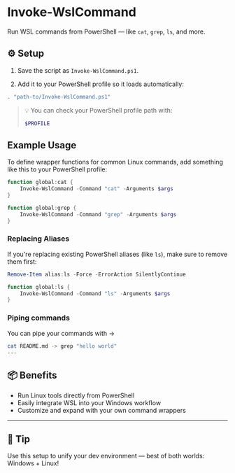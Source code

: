 # Invoke-WslCommand

Run WSL commands from PowerShell — like `cat`, `grep`, `ls`, and more.

## ⚙️ Setup

1. Save the script as `Invoke-WslCommand.ps1`.

2. Add it to your PowerShell profile so it loads automatically:

```powershell
. "path-to/Invoke-WslCommand.ps1"
```

> 💡 You can check your PowerShell profile path with:
>
> ```powershell
> $PROFILE
> ```

## Example Usage

To define wrapper functions for common Linux commands, add something like this to your PowerShell profile:

```powershell
function global:cat {
    Invoke-WslCommand -Command "cat" -Arguments $args
}

function global:grep {
    Invoke-WslCommand -Command "grep" -Arguments $args
}
```

### Replacing Aliases

If you're replacing existing PowerShell aliases (like `ls`), make sure to remove them first:

```powershell
Remove-Item alias:ls -Force -ErrorAction SilentlyContinue

function global:ls {
    Invoke-WslCommand -Command "ls" -Arguments $args
}
```

### Piping commands

You can pipe your commands with ->
```bash
cat README.md -> grep "hello world"
---
```

## 📦 Benefits

- Run Linux tools directly from PowerShell
- Easily integrate WSL into your Windows workflow
- Customize and expand with your own command wrappers

---

## 🧠 Tip

Use this setup to unify your dev environment — best of both worlds: Windows + Linux!
